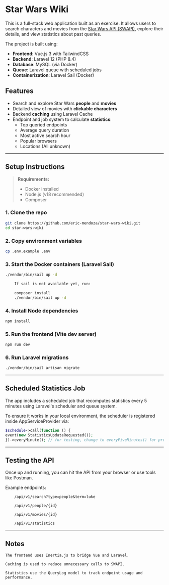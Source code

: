 # Star Wars Wiki

This is a full-stack web application built as an exercise. It allows users to search characters and movies from the [Star Wars API (SWAPI)](https://swapi.tech), explore their details, and view statistics about past queries.

The project is built using:

- **Frontend**: Vue.js 3 with TailwindCSS
- **Backend**: Laravel 12 (PHP 8.4)
- **Database**: MySQL (via Docker)
- **Queue**: Laravel queue with scheduled jobs
- **Containerization**: Laravel Sail (Docker)

## Features

- Search and explore Star Wars **people** and **movies**
- Detailed view of movies with **clickable characters**
- Backend **caching** using Laravel Cache
- Endpoint and job system to calculate **statistics**:
    - Top queried endpoints
    - Average query duration
    - Most active search hour
    - Popular browsers
    - Locations (All unknown)

---

## Setup Instructions

> **Requirements:**
> - Docker installed
> - Node.js (v18 recommended)
> - Composer

### 1. Clone the repo

```bash
git clone https://github.com/eric-mendoza/star-wars-wiki.git
cd star-wars-wiki
```

### 2. Copy environment variables

```bash
cp .env.example .env
```

### 3. Start the Docker containers (Laravel Sail)

```bash
./vendor/bin/sail up -d

    If sail is not available yet, run:

    composer install
    ./vendor/bin/sail up -d
```

### 4. Install Node dependencies

```bash
npm install
```

### 5. Run the frontend (Vite dev server)

```bash
npm run dev
```

### 6. Run Laravel migrations

```bash
./vendor/bin/sail artisan migrate
```

---

## Scheduled Statistics Job

The app includes a scheduled job that recomputes statistics every 5 minutes using Laravel's scheduler and queue system.

To ensure it works in your local environment, the scheduler is registered inside AppServiceProvider via:

```php
$schedule->call(function () {
event(new StatisticsUpdateRequested());
})->everyMinute(); // for testing, change to everyFiveMinutes() for production
```
---
## Testing the API

Once up and running, you can hit the API from your browser or use tools like Postman.

Example endpoints:

```
    /api/v1/search?type=people&term=luke

    /api/v1/people/{id}

    /api/v1/movies/{id}

    /api/v1/statistics
```

---
## Notes

    The frontend uses Inertia.js to bridge Vue and Laravel.

    Caching is used to reduce unnecessary calls to SWAPI.

    Statistics use the QueryLog model to track endpoint usage and performance.



